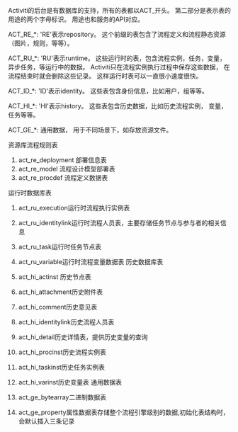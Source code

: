 Activiti的后台是有数据库的支持，所有的表都以ACT_开头。 第二部分是表示表的用途的两个字母标识。 用途也和服务的API对应。

ACT_RE_*: 'RE'表示repository。 这个前缀的表包含了流程定义和流程静态资源 （图片，规则，等等）。

ACT_RU_*: 'RU'表示runtime。 这些运行时的表，包含流程实例，任务，变量，异步任务，等运行中的数据。 Activiti只在流程实例执行过程中保存这些数据， 在流程结束时就会删除这些记录。 这样运行时表可以一直很小速度很快。

ACT_ID_*: 'ID'表示identity。 这些表包含身份信息，比如用户，组等等。

ACT_HI_*: 'HI'表示history。 这些表包含历史数据，比如历史流程实例， 变量，任务等等。

ACT_GE_*: 通用数据， 用于不同场景下，如存放资源文件。

资源库流程规则表

   1) act_re_deployment 部署信息表
   2) act_re_model  流程设计模型部署表
   3) act_re_procdef  流程定义数据表
   
运行时数据库表

   1) act_ru_execution运行时流程执行实例表
   2) act_ru_identitylink运行时流程人员表，主要存储任务节点与参与者的相关信息
   3) act_ru_task运行时任务节点表
   4) act_ru_variable运行时流程变量数据表
历史数据库表

1) act_hi_actinst 历史节点表
2) act_hi_attachment历史附件表
3) act_hi_comment历史意见表
4) act_hi_identitylink历史流程人员表
5) act_hi_detail历史详情表，提供历史变量的查询
6) act_hi_procinst历史流程实例表
7) act_hi_taskinst历史任务实例表
8) act_hi_varinst历史变量表
通用数据表

1) act_ge_bytearray二进制数据表
2) act_ge_property属性数据表存储整个流程引擎级别的数据,初始化表结构时，会默认插入三条记录